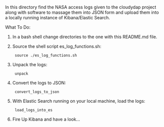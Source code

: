 
In this directory find the NASA access logs given to the cloudydap project 
along with software to massage them into JSON form and upload them into a 
locally running instance of Kibana/Elastic Search.

What To Do:

1) In a bash shell change directories to the one with this README.md file.

2) Source the shell script es_log_functions.sh:

        source ./es_log_functions.sh

3) Unpack the logs:

        unpack

4) Convert the logs to JSON:

        convert_logs_to_json

5) With Elastic Search running on your local machine, load the logs:

        load_logs_into_es
        
6) Fire Up Kibana and have a look...


